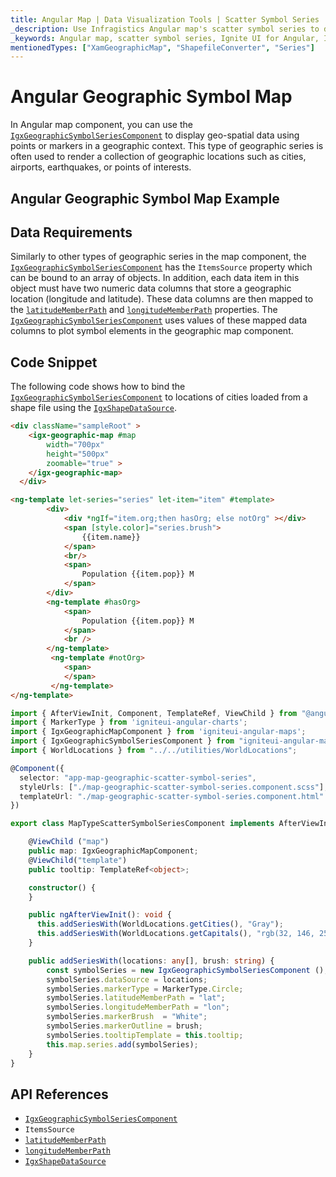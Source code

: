 ```yaml
---
title: Angular Map | Data Visualization Tools | Scatter Symbol Series | Data Binding | Infragistics
_description: Use Infragistics Angular map's scatter symbol series to display geo-spatial data using points or markers in a geographic context.. Learn more about Ignite UI for Angular map's series!
_keywords: Angular map, scatter symbol series, Ignite UI for Angular, Infragistics
mentionedTypes: ["XamGeographicMap", "ShapefileConverter", "Series"]
---
```


# Angular Geographic Symbol Map

In Angular map component, you can use the [`IgxGeographicSymbolSeriesComponent`]({environment:dvApiBaseUrl}/products/ignite-ui-angular/api/docs/typescript/latest/classes/igniteui_angular_maps.igxgeographicsymbolseriescomponent.html) to display geo-spatial data using points or markers in a geographic context. This type of geographic series is often used to render a collection of geographic locations such as cities, airports, earthquakes, or points of interests.

## Angular Geographic Symbol Map Example

<code-view style="height: 500px" alt="Angular Using Scatter Symbol Series Example"
           data-demos-base-url="{environment:dvDemosBaseUrl}"
                    iframe-src="{environment:dvDemosBaseUrl}/maps/geo-map/type-scatter-symbol-series"
                                                 github-src="maps/geo-map/type-scatter-symbol-series">
</code-view>


<div class="divider--half"></div>

## Data Requirements

Similarly to other types of geographic series in the map component, the [`IgxGeographicSymbolSeriesComponent`]({environment:dvApiBaseUrl}/products/ignite-ui-angular/api/docs/typescript/latest/classes/igniteui_angular_maps.igxgeographicsymbolseriescomponent.html) has the `ItemsSource` property which can be bound to an array of objects. In addition, each data item in this object must have two numeric data columns that store a geographic location (longitude and latitude). These data columns are then mapped to the [`latitudeMemberPath`]({environment:dvApiBaseUrl}/products/ignite-ui-angular/api/docs/typescript/latest/classes/igniteui_angular_maps.igxgeographicsymbolseriescomponent.html#latitudeMemberPath) and [`longitudeMemberPath`]({environment:dvApiBaseUrl}/products/ignite-ui-angular/api/docs/typescript/latest/classes/igniteui_angular_maps.igxgeographicsymbolseriescomponent.html#longitudeMemberPath) properties. The [`IgxGeographicSymbolSeriesComponent`]({environment:dvApiBaseUrl}/products/ignite-ui-angular/api/docs/typescript/latest/classes/igniteui_angular_maps.igxgeographicsymbolseriescomponent.html) uses values of these mapped data columns to plot symbol elements in the geographic map component.

## Code Snippet

The following code shows how to bind the [`IgxGeographicSymbolSeriesComponent`]({environment:dvApiBaseUrl}/products/ignite-ui-angular/api/docs/typescript/latest/classes/igniteui_angular_maps.igxgeographicsymbolseriescomponent.html) to locations of cities loaded from a shape file using the [`IgxShapeDataSource`]({environment:dvApiBaseUrl}/products/ignite-ui-angular/api/docs/typescript/latest/classes/igniteui_angular_core.igxshapedatasource.html).

<!-- Angular -->

```html
<div className="sampleRoot" >
    <igx-geographic-map #map
        width="700px"
        height="500px"
        zoomable="true" >
    </igx-geographic-map>
  </div>

<ng-template let-series="series" let-item="item" #template>
        <div>
            <div *ngIf="item.org;then hasOrg; else notOrg" ></div>
            <span [style.color]="series.brush">
                {{item.name}}
            </span>
            <br/>
            <span>
                Population {{item.pop}} M
            </span>
        </div>
        <ng-template #hasOrg>
            <span>
                Population {{item.pop}} M
            </span>
            <br />
        </ng-template>
         <ng-template #notOrg>
            <span>
            </span>
         </ng-template>
</ng-template>
```

```ts
import { AfterViewInit, Component, TemplateRef, ViewChild } from "@angular/core";
import { MarkerType } from 'igniteui-angular-charts';
import { IgxGeographicMapComponent } from 'igniteui-angular-maps';
import { IgxGeographicSymbolSeriesComponent } from "igniteui-angular-maps";
import { WorldLocations } from "../../utilities/WorldLocations";

@Component({
  selector: "app-map-geographic-scatter-symbol-series",
  styleUrls: ["./map-geographic-scatter-symbol-series.component.scss"],
  templateUrl: "./map-geographic-scatter-symbol-series.component.html"
})

export class MapTypeScatterSymbolSeriesComponent implements AfterViewInit {

    @ViewChild ("map")
    public map: IgxGeographicMapComponent;
    @ViewChild("template")
    public tooltip: TemplateRef<object>;

    constructor() {
    }

    public ngAfterViewInit(): void {
      this.addSeriesWith(WorldLocations.getCities(), "Gray");
      this.addSeriesWith(WorldLocations.getCapitals(), "rgb(32, 146, 252)");
    }

    public addSeriesWith(locations: any[], brush: string) {
        const symbolSeries = new IgxGeographicSymbolSeriesComponent ();
        symbolSeries.dataSource = locations;
        symbolSeries.markerType = MarkerType.Circle;
        symbolSeries.latitudeMemberPath = "lat";
        symbolSeries.longitudeMemberPath = "lon";
        symbolSeries.markerBrush  = "White";
        symbolSeries.markerOutline = brush;
        symbolSeries.tooltipTemplate = this.tooltip;
        this.map.series.add(symbolSeries);
    }
}
```

## API References

*   [`IgxGeographicSymbolSeriesComponent`]({environment:dvApiBaseUrl}/products/ignite-ui-angular/api/docs/typescript/latest/classes/igniteui_angular_maps.igxgeographicsymbolseriescomponent.html)
*   `ItemsSource`
*   [`latitudeMemberPath`]({environment:dvApiBaseUrl}/products/ignite-ui-angular/api/docs/typescript/latest/classes/igniteui_angular_maps.igxgeographicsymbolseriescomponent.html#latitudeMemberPath)
*   [`longitudeMemberPath`]({environment:dvApiBaseUrl}/products/ignite-ui-angular/api/docs/typescript/latest/classes/igniteui_angular_maps.igxgeographicsymbolseriescomponent.html#longitudeMemberPath)
*   [`IgxShapeDataSource`]({environment:dvApiBaseUrl}/products/ignite-ui-angular/api/docs/typescript/latest/classes/igniteui_angular_core.igxshapedatasource.html)

